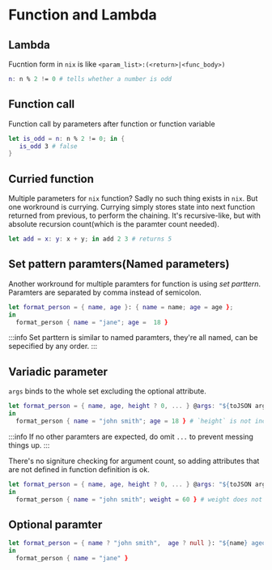 # Function and Lambda

## Lambda

Fucntion form in `nix` is like `<param_list>:(<return>|<func_body>)`

```nix
n: n % 2 != 0 # tells whether a number is odd
```

## Function call

Function call by parameters after function or function variable

```nix
let is_odd = n: n % 2 != 0; in {
   is_odd 3 # false 
}
```

## Curried function

Multiple parameters for `nix` function? Sadly no such thing exists in `nix`.
But one workround is currying. Currying simply stores state into next function returned from previous, to perform the chaining.
It's recursive-like, but with absolute recursion count(which is the paramter count needed).

```nix
let add = x: y: x + y; in add 2 3 # returns 5
```

## Set pattern paramters(Named parameters)

Another workround for multiple paramters for function is using *set parttern*.
Paramters are separated by comma instead of semicolon.

```nix
let format_person = { name, age }: { name = name; age = age }; 
in 
  format_person { name = "jane"; age =  18 }
```

:::info
Set parttern is similar to named paramters, they're all named, can be sepecified by any order.
:::

## Variadic parameter

`args` binds to the whole set excluding the optional attribute.

```nix
let format_person = { name, age, height ? 0, ... } @args: "${toJSON args}"; 
in 
  format_person { name = "john smith"; age = 18 } # `height` is not included in json
```

:::info
If no other paramters are expected, do omit `...` to prevent messing things up.
:::

There's no signiture checking for argument count, so adding attributes that are not defined in function definition is ok.

```nix
let format_person = { name, age, height ? 0, ... } @args: "${toJSON args}"; 
in 
  format_person { name = "john smith"; weight = 60 } # weight does not appear in parameter list but it's valid
```

## Optional paramter


```nix
let format_person = { name ? "john smith",  age ? null }: "${name} aged ${age}";
in 
  format_person { name = "jane" }
```
